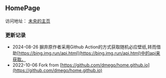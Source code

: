 ## HomePage
访问地址： [未央的主页](https://sheensong.top)

### 更新记录

- 2024-08-26 摒弃原作者采用Github Action的方式获取随机必应壁纸,转而借助[https://bing.img.run/api.html](https://bing.img.run/api.html)中的api来获取。
- 2022-10-06 Fork from [https://github.com/dmego/home.github.io](https://github.com/dmego/home.github.io)
